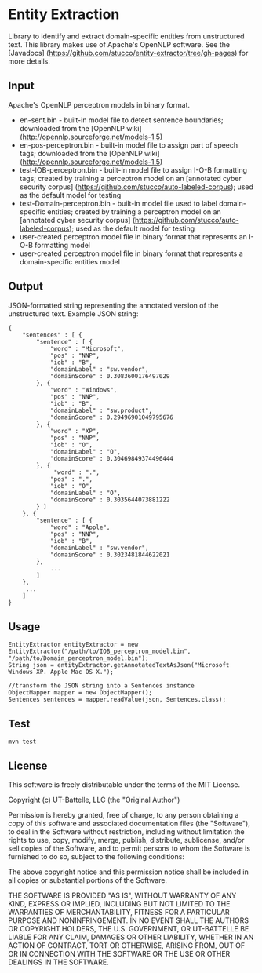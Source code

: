 # Entity Extraction
Library to identify and extract domain-specific entities from unstructured text. This library makes use of Apache's OpenNLP software. See the [Javadocs] (https://github.com/stucco/entity-extractor/tree/gh-pages) for more details.

## Input
Apache's OpenNLP perceptron models in binary format.

* en-sent.bin - built-in model file to detect sentence boundaries; downloaded from the [OpenNLP wiki] (http://opennlp.sourceforge.net/models-1.5)
* en-pos-perceptron.bin - built-in model file to assign part of speech tags; downloaded from the [OpenNLP wiki] (http://opennlp.sourceforge.net/models-1.5)
* test-IOB-perceptron.bin - built-in model file to assign I-O-B formatting tags; created by training a perceptron model on an [annotated cyber security corpus] (https://github.com/stucco/auto-labeled-corpus); used as the default model for testing
* test-Domain-perceptron.bin - built-in model file used to label domain-specific entities; created by training a perceptron model on an [annotated cyber security corpus] (https://github.com/stucco/auto-labeled-corpus); used as the default model for testing
* user-created perceptron model file in binary format that represents an I-O-B formatting model
* user-created perceptron model file in binary format that represents a domain-specific entities model

## Output
JSON-formatted string representing the annotated version of the unstructured text. Example JSON string:

	{
  		"sentences" : [ {
    		"sentence" : [ {
      			"word" : "Microsoft",
      			"pos" : "NNP",
      			"iob" : "B",
      			"domainLabel" : "sw.vendor",
      			"domainScore" : 0.3083600176497029
    		}, {
      			"word" : "Windows",
      			"pos" : "NNP",
      			"iob" : "B",
      			"domainLabel" : "sw.product",
      			"domainScore" : 0.29496901049795676
    		}, {
      			"word" : "XP",
      			"pos" : "NNP",
      			"iob" : "O",
      			"domainLabel" : "O",
      			"domainScore" : 0.30469849374496444
    		}, {
     			 "word" : ".",
      			"pos" : ".",
      			"iob" : "O",
      			"domainLabel" : "O",
      			"domainScore" : 0.3035644073881222
    		} ]
  		}, {
    		"sentence" : [ {
      			"word" : "Apple",
      			"pos" : "NNP",
      			"iob" : "B",
      			"domainLabel" : "sw.vendor",
      			"domainScore" : 0.3023481844622021
   			}, 
   				...
   			]
  		},
  		 ...
  		]
	}


## Usage
 	EntityExtractor entityExtractor = new EntityExtractor("/path/to/IOB_perceptron_model.bin", "/path/to/Domain_perceptron_model.bin");
 	String json = entityExtractor.getAnnotatedTextAsJson("Microsoft Windows XP. Apple Mac OS X.");
 			
 	//transform the JSON string into a Sentences instance
 	ObjectMapper mapper = new ObjectMapper();
 	Sentences sentences = mapper.readValue(json, Sentences.class);

## Test
	mvn test

## License
This software is freely distributable under the terms of the MIT License.

Copyright (c) UT-Battelle, LLC (the "Original Author")

Permission is hereby granted, free of charge, to any person obtaining a copy of this software and associated documentation files (the "Software"), to deal in the Software without restriction, including without limitation the rights to use, copy, modify, merge, publish, distribute, sublicense, and/or sell copies of the Software, and to permit persons to whom the Software is furnished to do so, subject to the following conditions:

The above copyright notice and this permission notice shall be included in all copies or substantial portions of the Software.

THE SOFTWARE IS PROVIDED "AS IS", WITHOUT WARRANTY OF ANY KIND, EXPRESS OR IMPLIED, INCLUDING BUT NOT LIMITED TO THE WARRANTIES OF MERCHANTABILITY, FITNESS FOR A PARTICULAR PURPOSE AND NONINFRINGEMENT. IN NO EVENT SHALL THE AUTHORS OR COPYRIGHT HOLDERS, THE U.S. GOVERNMENT, OR UT-BATTELLE BE LIABLE FOR ANY CLAIM, DAMAGES OR OTHER LIABILITY, WHETHER IN AN ACTION OF CONTRACT, TORT OR OTHERWISE, ARISING FROM, OUT OF OR IN CONNECTION WITH THE SOFTWARE OR THE USE OR OTHER DEALINGS IN THE SOFTWARE.